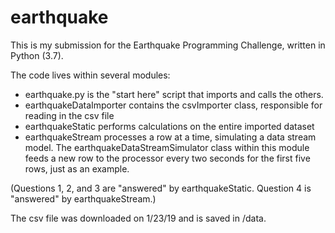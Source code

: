 # earthquake

This is my submission for the Earthquake Programming Challenge, written in Python (3.7).

The code lives within several modules:
* earthquake.py is the "start here" script that imports and calls the others.
* earthquakeDataImporter contains the csvImporter class, responsible for reading in the csv file
* earthquakeStatic performs calculations on the entire imported dataset
* earthquakeStream processes a row at a time, simulating a data stream model. The earthquakeDataStreamSimulator class within this module feeds a new row to the processor every two seconds for the first five rows, just as an example.

(Questions 1, 2, and 3 are "answered" by earthquakeStatic. Question 4 is "answered" by earthquakeStream.)

The csv file was downloaded on 1/23/19 and is saved in /data.
